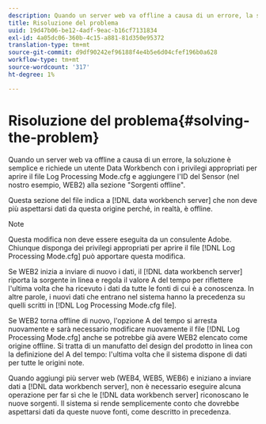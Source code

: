 ```yaml
---
description: Quando un server web va offline a causa di un errore, la soluzione è semplice e richiede un utente Data Workbench con i privilegi appropriati per aprire il file Log Processing Mode.cfg e aggiungere l'ID del Sensor (nel nostro esempio, WEB2) alla sezione "Sorgenti offline".
title: Risoluzione del problema
uuid: 19d47b06-be12-4adf-9eac-b16cf7131834
exl-id: 4a05dc06-360b-4c15-a881-81d350e95372
translation-type: tm+mt
source-git-commit: d9df90242ef96188f4e4b5e6d04cfef196b0a628
workflow-type: tm+mt
source-wordcount: '317'
ht-degree: 1%

---
```


# Risoluzione del problema{#solving-the-problem}

Quando un server web va offline a causa di un errore, la soluzione è semplice e richiede un utente Data Workbench con i privilegi appropriati per aprire il file Log Processing Mode.cfg e aggiungere l&#39;ID del Sensor (nel nostro esempio, WEB2) alla sezione &quot;Sorgenti offline&quot;.

Questa sezione del file indica a [!DNL data workbench server] che non deve più aspettarsi dati da questa origine perché, in realtà, è offline.

>[!NOTE]
>
>Questa modifica non deve essere eseguita da un consulente Adobe. Chiunque disponga dei privilegi appropriati per aprire il file [!DNL Log Processing Mode.cfg] può apportare questa modifica.

Se WEB2 inizia a inviare di nuovo i dati, il [!DNL data workbench server] riporta la sorgente in linea e regola il valore A del tempo per riflettere l&#39;ultima volta che ha ricevuto i dati da tutte le fonti di cui è a conoscenza. In altre parole, i nuovi dati che entrano nel sistema hanno la precedenza su quelli scritti in [!DNL Log Processing Mode.cfg file].

Se WEB2 torna offline di nuovo, l&#39;opzione A del tempo si arresta nuovamente e sarà necessario modificare nuovamente il file [!DNL Log Processing Mode.cfg] anche se potrebbe già avere WEB2 elencato come origine offline. Si tratta di un manufatto del design del prodotto in linea con la definizione del A del tempo: l&#39;ultima volta che il sistema dispone di dati per tutte le origini note.

Quando aggiungi più server web (WEB4, WEB5, WEB6) e iniziano a inviare dati a [!DNL data workbench server], non è necessario eseguire alcuna operazione per far sì che le [!DNL data workbench server] riconoscano le nuove sorgenti. Il sistema si rende semplicemente conto che dovrebbe aspettarsi dati da queste nuove fonti, come descritto in precedenza.
